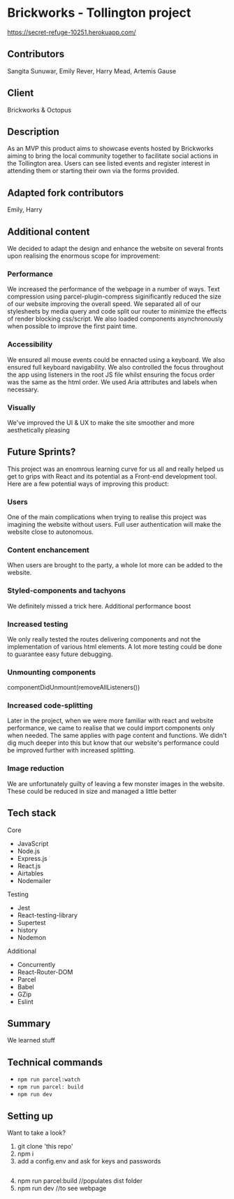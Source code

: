 # Brickworks - Tollington project

https://secret-refuge-10251.herokuapp.com/

## Contributors
Sangita Sunuwar,
Emily Rever,
Harry Mead,
Artemis Gause

## Client 
Brickworks & Octopus

## Description
As an MVP this product aims to showcase events hosted by Brickworks aiming to bring the local community together to facilitate social actions in the Tollington area. Users can see listed events and register interest in attending them or starting their own via the forms provided.

## Adapted fork contributors
Emily, Harry

## Additional content
We decided to adapt the design and enhance the website on several fronts upon realising the enormous scope for improvement:

### Performance
We increased the performance of the webpage in a number of ways. Text compression using parcel-plugin-compress siginificantly reduced the size of our website improving the overall speed. We separated all of our stylesheets by media query and code split our router to minimize the effects of render blocking css/script. We also loaded components asynchronously when possible to improve the first paint time. 

### Accessibility

We ensured all mouse events could be ennacted using a keyboard. We also ensured full keyboard navigability. We also controlled the focus throughout the app using listeners in the root JS file whilst ensuring the focus order was the same as the html order. We used Aria attributes and labels when necessary.

### Visually

We've improved the UI & UX to make the site smoother and more aesthetically pleasing  

## Future Sprints?
This project was an enomrous learning curve for us all and really helped us get to grips with React and its potential as a Front-end development tool. Here are a few potential ways of improving this product:

### Users

One of the main complications when trying to realise this project was imagining the website without users. Full user authentication will make the website close to autonomous.

### Content enchancement
When users are brought to the party, a whole lot more can be added to the website.

### Styled-components and tachyons
We definitely missed a trick here. Additional performance boost

### Increased testing
We only really tested the routes delivering components and not the implementation of various html elements. A lot more testing could be done to guarantee easy future debugging. 

### Unmounting components
componentDidUnmount(removeAllListeners()) 

### Increased code-splitting
Later in the project, when we were more familiar with react and website performance, we came to realise that we could import components only when needed. The same applies with page content and functions. We didn't dig much deeper into this but know that our website's performance could be improved further with increased splitting. 

### Image reduction
We are unfortunately guilty of leaving a few monster images in the website. These could be reduced in size and managed a little better 


## Tech stack
Core
* JavaScript
* Node.js
* Express.js
* React.js
* Airtables
* Nodemailer

Testing
* Jest
* React-testing-library
* Supertest
* history
* Nodemon

Additional
* Concurrently
* React-Router-DOM
* Parcel
* Babel
* GZip
* Eslint

## Summary
We learned stuff

## Technical commands
* `npm run parcel:watch`
* `npm run parcel: build`
* `npm run dev`

## Setting up

Want to take a look?

1. git clone 'this repo'
2. npm i
3. add a config.env and ask for keys and passwords
    ```
 4. npm run parcel:build  //populates dist folder
 5. npm run dev //to see webpage
 
